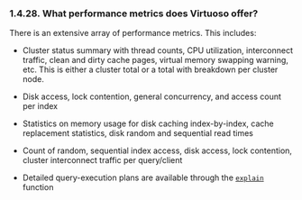 <div>

<div>

<div>

<div>

### 1.4.28. What performance metrics does Virtuoso offer?

</div>

</div>

</div>

There is an extensive array of performance metrics. This includes:

<div>

- Cluster status summary with thread counts, CPU utilization,
  interconnect traffic, clean and dirty cache pages, virtual memory
  swapping warning, etc. This is either a cluster total or a total with
  breakdown per cluster node.

- Disk access, lock contention, general concurrency, and access count
  per index

- Statistics on memory usage for disk caching index-by-index, cache
  replacement statistics, disk random and sequential read times

- Count of random, sequential index access, disk access, lock
  contention, cluster interconnect traffic per query/client

- Detailed query-execution plans are available through the
  <a href="ch-overview.html" class="link"
  title="Chapter 1. Overview"><code class="function">explain</code></a>
  function

</div>

</div>
